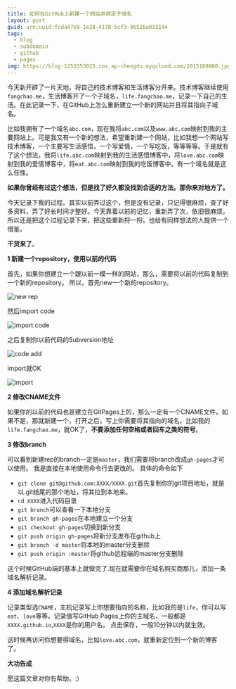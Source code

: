 ```yaml
---
title: 如何在GitHub上新建一个网站并绑定子域名
layout: post
guid: urn:uuid:fcda47e9-1e28-4178-bcf3-96526a033144
tags:
  - blog
  - subdomain
  - github
  - pages
img: https://blog-1253353025.cos.ap-chengdu.myqcloud.com/2015100900.jpg
---
```



今天新开辟了一片天地，将自己的技术博客和生活博客分开来。技术博客继续使用`fangchao.me`，生活博客开了一个子域名，`life.fangchao.me`，记录一下自己的生活。在此记录一下，在GitHub上怎么重新建立一个新的网站并且将其指向子域名。

比如我拥有了一个域名`abc.com`，现在我将`abc.com`以及`www.abc.com`映射到我的主要网站上。可是我又有一个新的想法，希望重新建一个网站，比如我想一个网站写技术博客，一个主要写生活感悟，一个写爱情，一个写吃饭，等等等等。于是就有了这个想法，我将`life.abc.com`映射到我的生活感悟博客中，将`love.abc.com`映射到我的爱情博客中，将`eat.abc.com`映射到我的吃饭博客中。有一个域名就是这么任性。

**如果你曾经有过这个想法，但是找了好久都没找到合适的方法。那你来对地方了。**

今天记录下我的过程。其实以前弄过这个，但是没有记录，只记得很麻烦，查了好多资料，弄了好长时间才整好。今天靠着以前的记忆，重新弄了次，依旧很麻烦，所以还是把这个过程记录下来，把这些重新捋一捋。也给有同样想法的人提供一个借鉴。

**干货来了**。

**1 新建一个repository，使用以前的代码**

首先，如果你想建立一个跟以前一模一样的网站，那么，需要将以前的代码复制到一个新的repository。
所以，首先new一个新的repository。

![new rep](https://blog-1253353025.cos.ap-chengdu.myqcloud.com/2015100901.png)

然后import code

![import code](https://blog-1253353025.cos.ap-chengdu.myqcloud.com/2015100902.png)

之后复制你以前代码的Subversion地址

![code add](https://blog-1253353025.cos.ap-chengdu.myqcloud.com/2015100903.png)

import就OK

![import](https://blog-1253353025.cos.ap-chengdu.myqcloud.com/2015100904.png)

**2 修改CNAME文件**

如果你的以前的代码也是建立在GitPages上的，那么一定有一个CNAME文件。如果不是，那就新建一个，打开之后，写上你需要将其指向的域名，比如我的`life.fangchao.me`，就OK了，**不要添加任何空格或者回车之类的符号**。

**3 修改branch**

可以看到新建rep的branch一定是`master`，我们需要将branch改成`gh-pages`才可以使用。
我是直接在本地使用命令行去更改的。
具体的命令如下

* `git clone git@github.com:XXXX/XXXX.git`首先复制你的git项目地址，就是以.git结尾的那个地址，将其拉到本地来。
* `cd XXXX`进入代码目录
* `git branch`可以查看一下本地分支
* `git branch gh-pages`在本地建立一个分支
* `git checkout gh-pages`切换到新分支
* `git push origin gh-pages`将新分支发布在github上
* `git branch -d master`将本地的master分支删除
* `git push origin :master`将github远程端的master分支删除 

这个时候GitHub端的基本上就做完了.现在就需要你在域名购买商那儿，添加一条域名解析记录。

**4 添加域名解析记录**

记录类型选`CNAME`，主机记录写上你想要指向的名称，比如我的是`life`，你可以写`eat`、`love`等等。记录值写GitHub Pages上你的主域名，一般都是`XXXX.github.io`,`XXXX`是你的用户名。
点击保存，一般10分钟以内就生效。

这时候再访问你想要得域名，比如`love.abc.com`，就重新定位到一个新的博客了。

**大功告成**

愿这篇文章对你有帮助。:）
